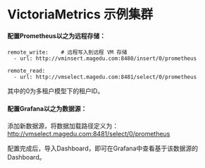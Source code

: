 # VictoriaMetrics 示例集群

#### 配置Prometheus以之为远程存储：
```
remote_write:    # 远程写入到远程 VM 存储
  - url: http://vminsert.magedu.com:8480/insert/0/prometheus

remote_read:
  - url: http://vmselect.magedu.com:8481/select/0/prometheus
```

其中的0为多租户模型下的租户ID。


#### 配置Grafana以之为数据源：

添加新数据源，将数据加载路径定义为：http://vmselect.magedu.com:8481/select/0/prometheus

配置完成后，导入Dashboard，即可在Grafana中查看基于该数据源的Dashboard。

